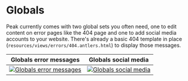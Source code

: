 # Globals

Peak currently comes with two global sets you often need, one to edit content on error pages like the 404 page and one to add social media accounts to your website. There's already a basic 404 template in place (`resources/views/errors/404.antlers.html`) to display those messages.

| Globals error messages  | Globals social media  |
|---|---|
| [![Globals error messages](/visuals/screenshots/globals.png)](/visuals/screenshots/globals.png) | [![Globals social media](/visuals/screenshots/social-media.png)](/visuals/screenshots/social-media.png) |
